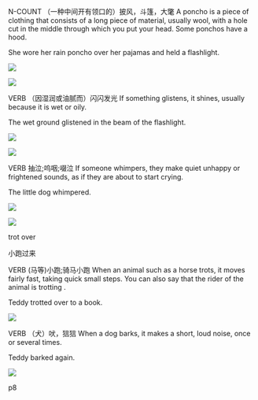  

N-COUNT （一种中间开有领口的）披风，斗篷，大氅 
A poncho is a piece of clothing that consists of a long piece of material, usually wool, with a hole cut in the middle through which you put your head. Some ponchos have a hood.

She wore her rain poncho over her pajamas and held a flashlight.

![](http://images.esellerpro.com/2296/I/760/7/mvl_poncho_olive_b.jpg)

![](http://a.dilcdn.com/bl/wp-content/uploads/sites/8/2012/08/ralph-lauren-buckle-poncho.jpg)

VERB （因湿润或油腻而）闪闪发光 
If something glistens, it shines, usually because it is wet or oily.

The wet ground glistened in the beam of the flashlight.

![](http://www.pxleyes.com/images/contests/shiny-objects/fullsize/Gleam-and-Glisten-4c8da64b6a193.jpg)

![](https://thumbs.dreamstime.com/x/glistening-water-3522702.jpg)

VERB 抽泣;呜咽;啜泣 
If someone whimpers, they make quiet unhappy or frightened sounds, as if they are about to start crying.

The little dog whimpered.

![](http://www.telefilmaddicted.com/wordpress/wp-content/uploads/2013/06/reek.gif)

![](http://www.the-office.com/bedtime-story/pig-helen.gif)

 
trot over

小跑过来

VERB (马等)小跑;骑马小跑 
When an animal such as a horse trots, it moves fairly fast, taking quick small steps. You can also say that the rider of the animal is trotting .

Teddy trotted over to a book.

![](http://waucondaturkeytrot.webs.com/turkey3.gif)

VERB （犬）吠，狺狺 
When a dog barks, it makes a short, loud noise, once or several times.

Teddy barked again.

![](http://studiocitync.org/wp-content/uploads/2011/11/stop-dog-barking1.jpg)

p8
